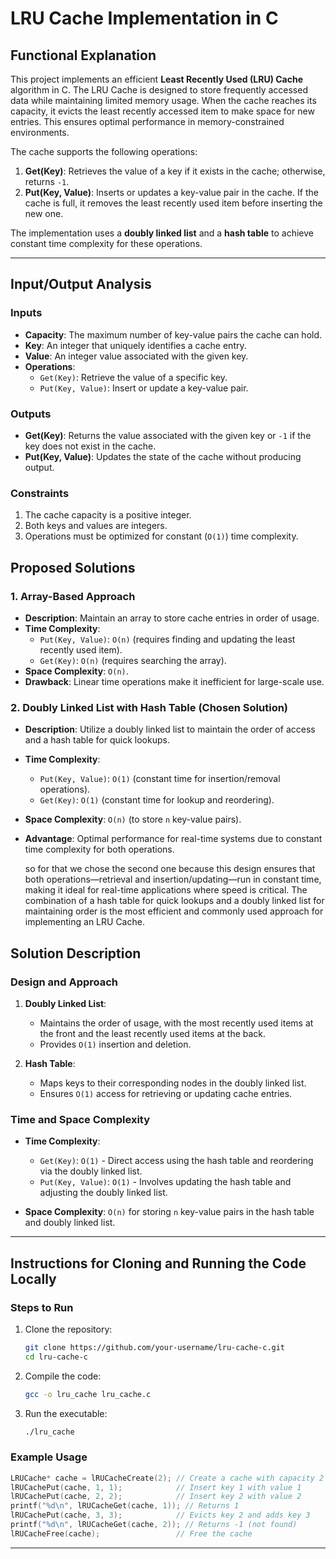 # LRU Cache Implementation in C

## Functional Explanation

This project implements an efficient **Least Recently Used (LRU) Cache** algorithm in C. The LRU Cache is designed to store frequently accessed data while maintaining limited memory usage. When the cache reaches its capacity, it evicts the least recently accessed item to make space for new entries. This ensures optimal performance in memory-constrained environments.

The cache supports the following operations:
1. **Get(Key)**: Retrieves the value of a key if it exists in the cache; otherwise, returns `-1`.
2. **Put(Key, Value)**: Inserts or updates a key-value pair in the cache. If the cache is full, it removes the least recently used item before inserting the new one.

The implementation uses a **doubly linked list** and a **hash table** to achieve constant time complexity for these operations.

---
## Input/Output Analysis

### Inputs
- **Capacity**: The maximum number of key-value pairs the cache can hold.
- **Key**: An integer that uniquely identifies a cache entry.
- **Value**: An integer value associated with the given key.
- **Operations**:
  - `Get(Key)`: Retrieve the value of a specific key.
  - `Put(Key, Value)`: Insert or update a key-value pair.

### Outputs
- **Get(Key)**: Returns the value associated with the given key or `-1` if the key does not exist in the cache.
- **Put(Key, Value)**: Updates the state of the cache without producing output.

### Constraints
1. The cache capacity is a positive integer.
2. Both keys and values are integers.
3. Operations must be optimized for constant (`O(1)`) time complexity.

## Proposed Solutions

### 1. Array-Based Approach
- **Description**: Maintain an array to store cache entries in order of usage.
- **Time Complexity**:
  - `Put(Key, Value)`: `O(n)` (requires finding and updating the least recently used item).
  - `Get(Key)`: `O(n)` (requires searching the array).
- **Space Complexity**: `O(n)`.
- **Drawback**: Linear time operations make it inefficient for large-scale use.

### 2. Doubly Linked List with Hash Table (Chosen Solution)
- **Description**: Utilize a doubly linked list to maintain the order of access and a hash table for quick lookups.
- **Time Complexity**:
  - `Put(Key, Value)`: `O(1)` (constant time for insertion/removal operations).
  - `Get(Key)`: `O(1)` (constant time for lookup and reordering).
- **Space Complexity**: `O(n)` (to store `n` key-value pairs).
- **Advantage**: Optimal performance for real-time systems due to constant time complexity for both operations.
  
   so for that we chose the second one because this design ensures that both operations—retrieval and insertion/updating—run in constant time, making it ideal for real-time applications where speed is critical.     The combination of a hash table for quick lookups and a doubly linked list for maintaining order is the most efficient and commonly used approach for implementing an LRU Cache.

## Solution Description

### Design and Approach
1. **Doubly Linked List**: 
   - Maintains the order of usage, with the most recently used items at the front and the least recently used items at the back.
   - Provides `O(1)` insertion and deletion.

2. **Hash Table**:
   - Maps keys to their corresponding nodes in the doubly linked list.
   - Ensures `O(1)` access for retrieving or updating cache entries.

### Time and Space Complexity
- **Time Complexity**:
  - `Get(Key)`: `O(1)` - Direct access using the hash table and reordering via the doubly linked list.
  - `Put(Key, Value)`: `O(1)` - Involves updating the hash table and adjusting the doubly linked list.

- **Space Complexity**: `O(n)` for storing `n` key-value pairs in the hash table and doubly linked list.



---

## Instructions for Cloning and Running the Code Locally


### Steps to Run
1. Clone the repository:
   ```bash
   git clone https://github.com/your-username/lru-cache-c.git
   cd lru-cache-c
   ```

2. Compile the code:
   ```bash
   gcc -o lru_cache lru_cache.c
   ```

3. Run the executable:
   ```bash
   ./lru_cache
   ```

### Example Usage
```c
LRUCache* cache = lRUCacheCreate(2); // Create a cache with capacity 2
lRUCachePut(cache, 1, 1);            // Insert key 1 with value 1
lRUCachePut(cache, 2, 2);            // Insert key 2 with value 2
printf("%d\n", lRUCacheGet(cache, 1)); // Returns 1
lRUCachePut(cache, 3, 3);            // Evicts key 2 and adds key 3
printf("%d\n", lRUCacheGet(cache, 2)); // Returns -1 (not found)
lRUCacheFree(cache);                 // Free the cache
```

---

